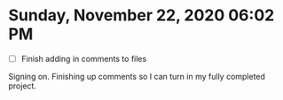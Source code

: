 # Sunday, November 22, 2020 06:02 PM
- [ ] Finish adding in comments to files

Signing on. Finishing up comments so I can turn in my fully completed project.
